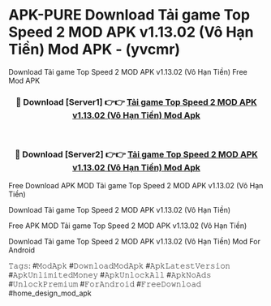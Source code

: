 # APK-PURE Download Tải game Top Speed 2 MOD APK v1.13.02 (Vô Hạn Tiền) Mod APK - (yvcmr)
Download Tải game Top Speed 2 MOD APK v1.13.02 (Vô Hạn Tiền) Free Mod APK

<div align="center">
<h3>🔴 Download [Server1] 👉👉 <a href="https://apk-comot.site?title=Tải_game_Top_Speed_2_MOD_APK_v1.13.02_(Vô_Hạn_Tiền)">Tải game Top Speed 2 MOD APK v1.13.02 (Vô Hạn Tiền) Mod Apk</a></h3><br>

<h3>🔴 Download [Server2] 👉👉 <a href="https://apk-comot.site?title=Tải_game_Top_Speed_2_MOD_APK_v1.13.02_(Vô_Hạn_Tiền)">Tải game Top Speed 2 MOD APK v1.13.02 (Vô Hạn Tiền) Mod Apk</a></h3>
</div>


Free Download APK MOD Tải game Top Speed 2 MOD APK v1.13.02 (Vô Hạn Tiền)

Download Tải game Top Speed 2 MOD APK v1.13.02 (Vô Hạn Tiền) 

Free APK MOD Tải game Top Speed 2 MOD APK v1.13.02 (Vô Hạn Tiền) 

Download Tải game Top Speed 2 MOD APK v1.13.02 (Vô Hạn Tiền) Mod For Android

𝚃𝚊𝚐𝚜: #𝙼𝚘𝚍𝙰𝚙𝚔 #𝙳𝚘𝚠𝚗𝚕𝚘𝚊𝚍𝙼𝚘𝚍𝙰𝚙𝚔 #𝙰𝚙𝚔𝙻𝚊𝚝𝚎𝚜𝚝𝚅𝚎𝚛𝚜𝚒𝚘𝚗 #𝙰𝚙𝚔𝚄𝚗𝚕𝚒𝚖𝚒𝚝𝚎𝚍𝙼𝚘𝚗𝚎𝚢 #𝙰𝚙𝚔𝚄𝚗𝚕𝚘𝚌𝚔𝙰𝚕𝚕 #𝙰𝚙𝚔𝙽𝚘𝙰𝚍𝚜 #𝚄𝚗𝚕𝚘𝚌𝚔𝙿𝚛𝚎𝚖𝚒𝚞𝚖 #𝙵𝚘𝚛𝙰𝚗𝚍𝚛𝚘𝚒𝚍 #𝙵𝚛𝚎𝚎𝙳𝚘𝚠𝚗𝚕𝚘𝚊𝚍 #home_design_mod_apk